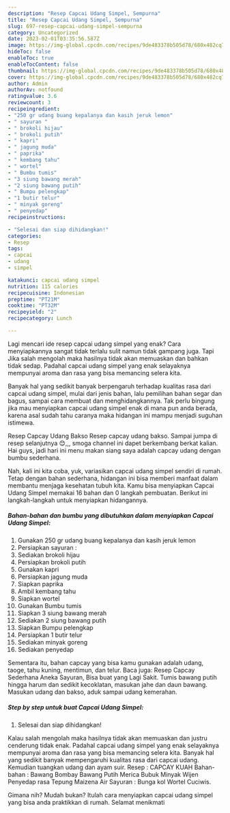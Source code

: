 ```yaml
---
description: "Resep Capcai Udang Simpel, Sempurna"
title: "Resep Capcai Udang Simpel, Sempurna"
slug: 697-resep-capcai-udang-simpel-sempurna
category: Uncategorized
date: 2023-02-01T03:35:56.587Z
image: https://img-global.cpcdn.com/recipes/9de483378b505d78/680x482cq70/capcai-udang-simpel-foto-resep-utama.jpg
hideToc: false
enableToc: true
enableTocContent: false
thumbnail: https://img-global.cpcdn.com/recipes/9de483378b505d78/680x482cq70/capcai-udang-simpel-foto-resep-utama.jpg
cover: https://img-global.cpcdn.com/recipes/9de483378b505d78/680x482cq70/capcai-udang-simpel-foto-resep-utama.jpg
author: Admin
authorAv: notfound
ratingvalue: 3.6
reviewcount: 3
recipeingredient:
- "250 gr udang buang kepalanya dan kasih jeruk lemon"
- " sayuran "
- " brokoli hijau"
- " brokoli putih"
- " kapri"
- " jagung muda"
- " paprika"
- " kembang tahu"
- " wortel"
- " Bumbu tumis"
- "3 siung bawang merah"
- "2 siung bawang putih"
- " Bumpu pelengkap"
- "1 butir telur"
- " minyak goreng"
- " penyedap"
recipeinstructions:

- "Selesai dan siap dihidangkan!"
categories:
- Resep
tags:
- capcai
- udang
- simpel

katakunci: capcai udang simpel 
nutrition: 115 calories
recipecuisine: Indonesian
preptime: "PT21M"
cooktime: "PT32M"
recipeyield: "2"
recipecategory: Lunch

---
```



Lagi mencari ide resep capcai udang simpel yang enak? Cara menyiapkannya sangat tidak terlalu sulit namun tidak gampang juga. Tapi Jika salah mengolah maka hasilnya tidak akan memuaskan dan bahkan tidak sedap. Padahal capcai udang simpel yang enak selayaknya mempunyai aroma dan rasa yang bisa memancing selera kita.


Banyak hal yang sedikit banyak berpengaruh terhadap kualitas rasa dari capcai udang simpel, mulai dari jenis bahan, lalu pemilihan bahan segar dan bagus, sampai cara membuat dan menghidangkannya. Tak perlu bingung jika mau menyiapkan capcai udang simpel enak di mana pun anda berada, karena asal sudah tahu caranya maka hidangan ini mampu menjadi suguhan istimewa.

Resep Capcay Udang Bakso Resep capcay udang bakso. Sampai jumpa di resep selanjutnya 😊,,, smoga channel ini dapet berkembang berkat kalian. Hai guys, jadi hari ini menu makan siang saya adalah capcay udang dengan bumbu sederhana.


Nah, kali ini kita coba, yuk, variasikan capcai udang simpel sendiri di rumah. Tetap dengan bahan sederhana, hidangan ini bisa memberi manfaat dalam membantu menjaga kesehatan tubuh kita. Kamu bisa menyiapkan Capcai Udang Simpel memakai 16 bahan dan 0 langkah pembuatan. Berikut ini langkah-langkah untuk menyiapkan hidangannya.

<!--inarticleads1-->

##### Bahan-bahan dan bumbu yang dibutuhkan dalam menyiapkan Capcai Udang Simpel:

1. Gunakan 250 gr udang buang kepalanya dan kasih jeruk lemon
1. Persiapkan  sayuran :
1. Sediakan  brokoli hijau
1. Persiapkan  brokoli putih
1. Gunakan  kapri
1. Persiapkan  jagung muda
1. Siapkan  paprika
1. Ambil  kembang tahu
1. Siapkan  wortel
1. Gunakan  Bumbu tumis
1. Siapkan 3 siung bawang merah
1. Sediakan 2 siung bawang putih
1. Siapkan  Bumpu pelengkap
1. Persiapkan 1 butir telur
1. Sediakan  minyak goreng
1. Sediakan  penyedap


Sementara itu, bahan capcay yang bisa kamu gunakan adalah udang, taoge, tahu kuning, mentimun, dan telur. Baca juga: Resep Capcay Sederhana Aneka Sayuran, Bisa buat yang Lagi Sakit. Tumis bawang putih hingga harum dan sedikit kecoklatan, masukan jahe dan daun bawang. Masukan udang dan bakso, aduk sampai udang kemerahan. 

<!--inarticleads2-->

##### Step by step untuk buat Capcai Udang Simpel:


1. Selesai dan siap dihidangkan!

Kalau salah mengolah maka hasilnya tidak akan memuaskan dan justru cenderung tidak enak. Padahal capcai udang simpel yang enak selayaknya mempunyai aroma dan rasa yang bisa memancing selera kita. Banyak hal yang sedikit banyak mempengaruhi kualitas rasa dari capcai udang. Kemudian tuangkan udang dan ayam suir. Resep : CAPCAY KUAH Bahan-bahan : Bawang Bombay Bawang Putih Merica Bubuk Minyak Wijen Penyedap rasa Tepung Maizena Air Sayuran : Bunga kol Wortel Cuciwis. 

Gimana nih? Mudah bukan? Itulah cara menyiapkan capcai udang simpel yang bisa anda praktikkan di rumah. Selamat menikmati
